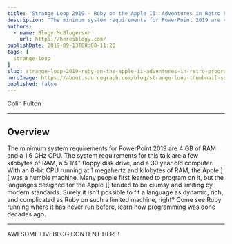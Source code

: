 ```yaml
---
title: "Strange Loop 2019 - Ruby on the Apple II: Adventures in Retro Programming"
description: "The minimum system requirements for PowerPoint 2019 are 4 GB of RAM and a 1.6 GHz CPU. The system requirements for this talk are a few kilobytes of RAM, a 5 1/4\" floppy disk drive, and a 30 year old computer.  With an 8-bit CPU running at 1 megahertz and kilobytes of RAM, the Apple ][ was a humble machine. Many people first learned to program on it, but the languages designed for the Apple ][ tended to be clumsy and limiting by modern standards. Surely it isn't possible to fit a language as dynamic, rich, and complicated as Ruby on such a limited machine, right?  Come see Ruby running where it has never run before, learn how programming was done decades ago."
authors:
  - name: Blogy McBlogerson
    url: https://heresblogy.com/
publishDate: 2019-09-13T00:00-11:20
tags: [
  strange-loop
]
slug: strange-loop-2019-ruby-on-the-apple-ii-adventures-in-retro-programming
heroImage: https://about.sourcegraph.com/blog/strange-loop-thumbnail-square-v2.jpg
published: false
---
```


<div class="container p-0 liveblog-presenters">
  <div class="row m-0">
      <p class=" mr-12 m-0">
        <span class="liveblog-presenters__name">Colin Fulton</span>
        <a href="https://twitter.com/PeterQuines" target="_blank" title="Twitter"><i class="fa fa-twitter pr-2"></i></a>
        <a href="https://github.com/justcolin" target="_blank" title="GitHub"><i class="fa fa-github pr-2"></i></a>
      </p>
  </div>
</div>

---

## Overview

The minimum system requirements for PowerPoint 2019 are 4 GB of RAM and a 1.6 GHz CPU. The system requirements for this talk are a few kilobytes of RAM, a 5 1/4\" floppy disk drive, and a 30 year old computer.  With an 8-bit CPU running at 1 megahertz and kilobytes of RAM, the Apple ][ was a humble machine. Many people first learned to program on it, but the languages designed for the Apple ][ tended to be clumsy and limiting by modern standards. Surely it isn't possible to fit a language as dynamic, rich, and complicated as Ruby on such a limited machine, right?  Come see Ruby running where it has never run before, learn how programming was done decades ago.

---

AWESOME LIVEBLOG CONTENT HERE!

<!-- Note on images
  Images (e.g. my_image.jpg) should be put in the `website/static/blog/strange-loop-2019` directory, with the path to the image in your post being `/blog/strange-loop-2019/my_image.jpg`. If you'd rather host the images somewhere else for ease of use, that's fine too.

  Please also try to keep your images to a reasonable size by:
    - Using JPEG compression, unless image is mostly solid color
    - JPEG compression set between 60%-80%
    - Resizing the image to be no wider then 750px
    - If PNG, use a tool like ImageOptim (https://imageoptim.com/mac) to optimize the file size

  I suggest re-sizing and compressing all the images in one batch as a last step.
-->
